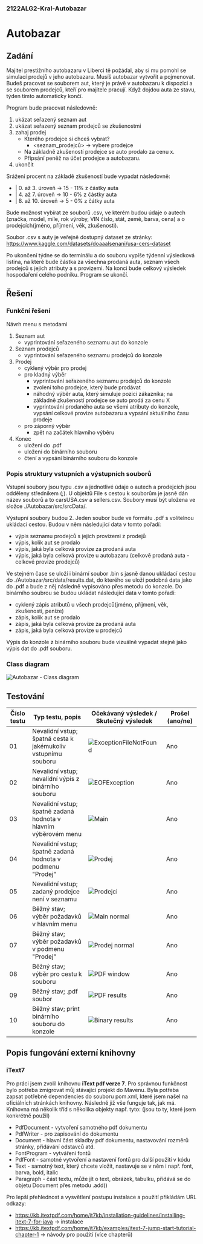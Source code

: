 ### 2122ALG2-Kral-Autobazar

# Autobazar

## Zadání

Majitel prestižního autobazaru v Liberci tě požádal, aby si mu pomohl se simulací prodejů v jeho autobazaru. Musíš autobazar vytvořit a pojmenovat. Budeš pracovat se souborem aut, který je právě v autobazaru k dispozici a se souborem prodejců, kteří pro majitele pracují. Když dojdou auta ze stavu, týden tímto automaticky končí.

Program bude pracovat následovně:

  1. ukázat seřazený seznam aut
  3. ukázat seřazený seznam prodejců se zkušenostmi
  4. zahaj prodej
      * Kterého prodejce si chceš vybrat?
        * <seznam_prodejců> -> vybere prodejce
      * Na základně zkušeností prodejce se auto prodalo za cenu x.
      * Připsání peněž na účet prodejce a autobazaru.
  5. ukončit 

Srážení procent na základě zkušeností bude vypadat následovně: 

- | 0. až 3. úroveň -> 15 - 11% z částky auta
- | 4. až 7. úroveň -> 10 - 6% z částky auta
- | 8. až 10. úroveň -> 5 - 0% z čátky auta

Bude možnost vybírat ze souborů .csv, ve kterém budou údaje o autech (značka, model, míle, rok výroby, VIN číslo, stát, země, barva, cena) a o prodejcích(jméno, příjmení, věk, zkušenosti).

Soubor .csv s auty je veřejně dostupný dataset ze stránky: https://www.kaggle.com/datasets/doaaalsenani/usa-cers-dataset

Po ukončení týdne se do terminálu a do souboru vypíše týdenní výsledková listina, na které bude částka za všechna prodaná auta, seznam všech prodejců s jejich atributy a s provizemi. Na konci bude celkový výsledek hospodaření celého podniku. Program se ukončí. 

## Řešení

### Funkční řešení

Návrh menu s metodami
1. Seznam aut
   * vyprintování seřazeného seznamu aut do konzole
3. Seznam prodejců
   * vyprintování seřazeného seznamu prodejců do konzole
5. Prodej
   * cyklený výběr pro prodej
   * pro kladný výběr
      * vyprintování seřazeného seznamu prodejců do konzole
      * zvolení toho prodejce, který bude prodávat
      * náhodný výběr auta, který simuluje pozici zákazníka; na základně zkušeností prodejce se auto prodá za cenu X
      * vyprintování prodaného auta se všemi atributy do konzole, vypsání celkové provize autobazaru a vypsání aktuálního času prodeje
   * pro záporný výběr
      * zpět na začátek hlavního výběru  
7. Konec
   * uložení do .pdf
   * uložení do binárního souboru
   * čtení a vypsání binárního souboru do konzole

### Popis struktury vstupních a výstupních souborů

Vstupní soubory jsou typu .csv a jednotlivé údaje o autech a prodejcích jsou odděleny středníkem (;). U objektů File s cestou k souborům je jasně dán název souborů a to carsUSA.csv a sellers.csv. Soubory musí být uložena ve složce ./Autobazar/src/srcData/.

Výstupní soubory budou 2. Jeden soubor bude ve formátu .pdf s volitelnou ukládací cestou. Budou v něm následující data v tomto pořadí:

-  výpis seznamu prodejců s jejich provizemi z prodejů
-  výpis, kolik aut se prodalo
-  výpis, jaká byla celková provize za prodaná auta
-  výpis, jaká byla celková provize u autobazaru (celkově prodaná auta - celkové provize prodejců)

Ve stejném čase se uloží i binární soubor .bin s jasně danou ukládací cestou do ./Autobazar/src/data/results.dat, do kterého se uloží podobná data jako do .pdf a bude z něj následně vypisováno přes metodu do konzole. Do binárního soubrou se budou ukládat následující data v tomto pořadí:

-  cyklený zápis atributů u všech prodejců(jméno, příjmení, věk, zkušenosti, peníze)
-  zápis, kolik aut se prodalo
-  zápis, jaká byla celková provize za prodaná auta
-  zápis, jaká byla celková provize u prodejců

Výpis do konzole z binárního souboru bude vizuálně vypadat stejně jako výpis dat do .pdf souboru.

### Class diagram

 ![Autobazar - Class diagram](/stuff/class_diagram.png)

## Testování

| **Číslo testu** | **Typ testu, popis**                                            | **Očekávaný výsledek / Skutečný výsledek** | **Prošel (ano/ne)** |
|-----------------|-----------------------------------------------------------------|--------------------------------------------|---------------------|
| 01              | Nevalidní vstup; špatná cesta k jakémukoliv vstupnímu souboru   | ![ExceptionFileNotFound](/stuff/_screens/ExceptionFileNotFound.png)| Ano  |
| 02              | Nevalidní vstup; nevalidní výpis z binárního souboru            | ![EOFException](/stuff/_screens/EOFException.png)   | Ano                 |
| 03              | Nevalidní vstup; špatně zadaná hodnota v hlavním výběrovém menu | ![Main](/stuff/_screens/Main.png)                   | Ano                 |
| 04              | Nevalidní vstup; špatně zadaná hodnota v podmenu "Prodej"       | ![Prodej](/stuff/_screens/Prodej.png)               | Ano                 |
| 05              | Nevalidní vstup; zadaný prodejce není v seznamu                 | ![Prodejci](/stuff/_screens/Prodejci.png)           | Ano                 |
| 06              | Běžný stav; výběr požadavků v hlavním menu                      | ![Main normal](/stuff/_screens/Main_norm.png)       | Ano                 |
| 07              | Běžný stav; výběr požadavků v podmenu "Prodej"                  | ![Prodej normal](/stuff/_screens/Prodej_norm.png)   | Ano                 |
| 08              | Běžný stav; výběr pro cestu k souboru                           | ![PDF window](/stuff/_screens/Pdf_window.png)       | Ano                 |
| 09              | Běžný stav; .pdf soubor                                         | ![PDF results](/stuff/_screens/Pdf_res.png)         | Ano                 |
| 10              | Běžný stav; print binárního souboru do konzole                  | ![Binary results](/stuff/_screens/Binary_res.png)   | Ano                 |

## Popis fungování externí knihovny

### iText7

Pro práci jsem zvolil knihovnu **iText pdf verze 7**. Pro správnou funkčnost bylo potřeba zmigrovat můj stávající projekt do Mavenu. Byla potřeba zapsat potřebné dependencies do souboru pom.xml, které jsem našel na oficiálních stránkách knihovny. Následně již vše funguje tak, jak má. Knihovna má několik tříd s několika objekty např. tyto: (jsou to ty, které jsem konkrétně použil)

- PdfDocument - vytvoření samotného pdf dokumentu
- PdfWriter - pro zapisování do dokumentu
- Document - hlavní část skladby pdf dokumentu, nastavování rozměrů stránky, přidávání odstavců atd.
- FontProgram - vytváření fontů
- PdfFont - samotné vytvoření a nastavení fontů pro další použití v kódu
- Text - samotný text, který chcete vložit, nastavuje se v něm i např. font, barva, bold, italic
- Paragraph - část textu, může jít o text, obrázek, tabulku, přidává se do objetu Document přes metodu .add()

Pro lepší přehlednost a vysvětlení postupu instalace a použití přikládám URL odkazy:

- https://kb.itextpdf.com/home/it7kb/installation-guidelines/installing-itext-7-for-java -> instalace
- https://kb.itextpdf.com/home/it7kb/examples/itext-7-jump-start-tutorial-chapter-1 -> návody pro použití (více chapterů)
